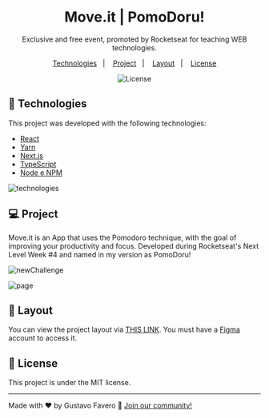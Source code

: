 <h1 align="center"> Move.it | PomoDoru! </h1>

<p align="center">
Exclusive and free event, promoted by Rocketseat for teaching WEB technologies.
</p>

<p align="center">
  <a href="#-tecnologias">Technologies</a>&nbsp;&nbsp;&nbsp;|&nbsp;&nbsp;&nbsp;
  <a href="#-projeto">Project</a>&nbsp;&nbsp;&nbsp;|&nbsp;&nbsp;&nbsp;
  <a href="#-layout">Layout</a>&nbsp;&nbsp;&nbsp;|&nbsp;&nbsp;&nbsp;
  <a href="#memo-licença">License</a>
</p>

<p align="center">
  <img alt="License" src="https://img.shields.io/static/v1?label=license&message=MIT&color=49AA26&labelColor=000000">
</p>

## 🚀 Technologies

This project was developed with the following technologies:

- [React](https://react.dev/)
- [Yarn](https://yarnpkg.com/)
- [Next.js](https://nextjs.org/)
- [TypeScript](https://www.typescriptlang.org/)
- [Node e NPM](https://nodejs.org/)

![technologies](https://user-images.githubusercontent.com/107816413/229405964-43139e10-97f1-4d78-a1f1-64a795442a33.jpg)


## 💻 Project

Move.it is an App that uses the Pomodoro technique, with the goal of improving your productivity and focus. Developed during Rocketseat's Next Level Week #4 and named in my version as PomoDoru!

![newChallenge](https://user-images.githubusercontent.com/107816413/229386110-e470354f-29c8-417a-b7b9-f73d43164467.jpg)

![page](https://user-images.githubusercontent.com/107816413/229386184-e6e63cb9-81cd-42fd-9631-e2883ca8291e.jpg)

## 🔖 Layout

You can view the project layout via [THIS LINK](https://www.figma.com/file/M6R3YBnrGrHV7SkIlI5eMW/Move.it-1.0-(Copy)?t=xx43fsHCXwqCpQlK-1). You must have a [Figma](https://figma.com) account to access it.

## :memo: License

This project is under the MIT license.

---

Made with ♥ by Gustavo Favero :wave: [Join our community!](https://discord.gg/rocketseat)

